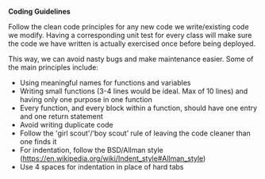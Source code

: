 **Coding Guidelines**

Follow the clean code principles for any new code we write/existing code we modify.
Having a corresponding unit test for every class will make sure the code we have written is actually exercised once before being deployed.

This way, we can avoid nasty bugs and make maintenance easier. Some of the main principles include:
 * Using meaningful names for functions and variables
 * Writing small functions (3-4 lines would be ideal. Max of 10 lines) and having only one purpose in one function
 * Every function, and every block within a function, should have one entry and one return statement
 * Avoid writing duplicate code
 * Follow the 'girl scout'/‘boy scout’ rule of leaving the code cleaner than one finds it
 * For indentation, follow the BSD/Allman style (https://en.wikipedia.org/wiki/Indent_style#Allman_style)
 * Use 4 spaces for indentation in place of hard tabs
